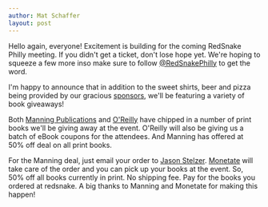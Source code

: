 ```yaml
---
author: Mat Schaffer
layout: post
---
```


Hello again, everyone! Excitement is building for the coming RedSnake Philly meeting. If you didn't get a ticket, don't lose hope yet. We're hoping to squeeze a few more inso make sure to follow [@RedSnakePhilly](https://twitter.com/redsnakephilly) to get the word.

I'm happy to announce that in addition to the sweet shirts, beer and pizza being provided by our gracious [sponsors](/sponsors/), we'll be featuring a variety of book giveaways!

Both [Manning Publications](http://www.manning.com/) and [O'Reilly](http://oreilly.com/) have chipped in a number of print books we'll be giving away at the event. O'Reilly will also be giving us a batch of eBook coupons for the attendees. And Manning has offered at 50% off deal on all print books.

For the Manning deal, just email your order to [Jason Stelzer](mailto:jason.stelzer@gmail.com). [Monetate](http://monetate.com/) will take care of the order and you can pick up your books at the event. So, 50% off all books currently in print. No shipping fee. Pay for the books you ordered at redsnake. A big thanks to Manning and Monetate for making this happen!
